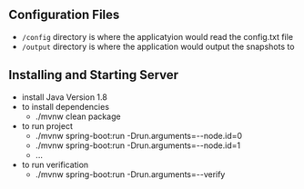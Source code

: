 ## Configuration Files
- <code>/config</code> directory is where the applicatyion would read the config.txt file
- <code>/output</code> directory is where the application would output the snapshots to

## Installing and Starting Server
- install Java Version 1.8
- to install dependencies
  - ./mvnw clean package
- to run project
  - ./mvnw spring-boot:run -Drun.arguments=--node.id=0
  - ./mvnw spring-boot:run -Drun.arguments=--node.id=1
  - ...
- to run verification
  - ./mvnw spring-boot:run -Drun.arguments=--verify
